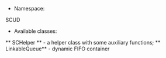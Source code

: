* Namespace:

SCUD

* Available classes:

** SCHelper ** - a helper class with some auxiliary functions;
** LinkableQueue** - dynamic FIFO container
